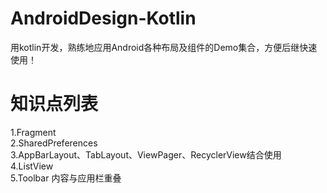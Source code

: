 # AndroidDesign-Kotlin
用kotlin开发，熟练地应用Android各种布局及组件的Demo集合，方便后继快速使用！


# 知识点列表
1.Fragment<br>
2.SharedPreferences<br>
3.AppBarLayout、TabLayout、ViewPager、RecyclerView结合使用<br>
4.ListView<br>
5.Toolbar 内容与应用栏重叠<br>
